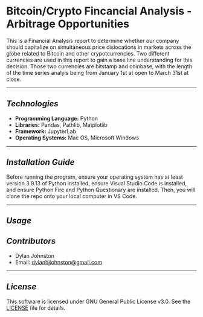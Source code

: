 # Bitcoin/Crypto Fincancial Analysis - Arbitrage Opportunities

This is a Financial Analysis report to determine whether our company should capitalize on simultaneous price dislocations in markets across the globe related to Bitcoin and other crypotcurrencies. Two different currencies are used in this report to gain a base line understanding for this decision. Those two currencies are bitstamp and coinbase, with the length of the time series analyis being from January 1st at open to March 31st at close. 

---

## *Technologies*

- **Programming Language:** Python
- **Libraries:** Pandas, Pathlib, Matplotlib
- **Framework:** JupyterLab
- **Operating Systems:** Mac OS, Microsoft Windows

---

## *Installation Guide*

Before running the program, ensure your operating system has at least version 3.9.13 of Python installed, ensure Visual Studio Code is installed, and ensure Python Fire and Python Questionary are installed. Then, you will clone the repo onto your local computer in VS Code.


---

## *Usage*



## *Contributors*

- Dylan Johnston
- Email: dylanhjjohnston@gmail.com

---

## *License*

This software is licensed under GNU General Public License v3.0. See the [LICENSE](https://github.com/djohnst914/Loan_Qualifier_New_Feature/blob/main/LICENSE) file for details. 
